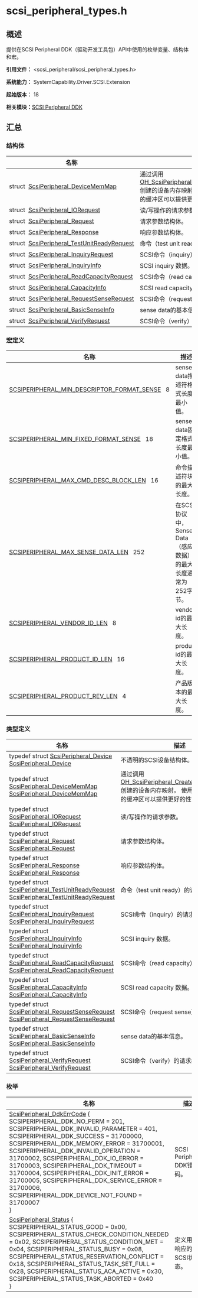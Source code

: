 # scsi_peripheral_types.h


## 概述

提供在SCSI Peripheral DDK（驱动开发工具包）API中使用的枚举变量、结构体和宏。

**引用文件：** &lt;scsi_peripheral/scsi_peripheral_types.h&gt;

**系统能力：** SystemCapability.Driver.SCSI.Extension

**起始版本：** 18

**相关模块：**[SCSI Peripheral DDK](_s_c_s_i.md)


## 汇总


### 结构体

| 名称 | 描述 | 
| -------- | -------- |
| struct&nbsp;&nbsp;[ScsiPeripheral_DeviceMemMap](_scsi_peripheral___device_mem_map.md) | 通过调用[OH_ScsiPeripheral_CreateDeviceMemMap](_s_c_s_i.md#oh_scsiperipheral_createdevicememmap)创建的设备内存映射。 使用该设备内存映射的缓冲区可以提供更好的性能。 | 
| struct&nbsp;&nbsp;[ScsiPeripheral_IORequest](_scsi_peripheral___i_o_request.md) | 读/写操作的请求参数。 | 
| struct&nbsp;&nbsp;[ScsiPeripheral_Request](_scsi_peripheral___request.md) | 请求参数结构体。 | 
| struct&nbsp;&nbsp;[ScsiPeripheral_Response](_scsi_peripheral___response.md) | 响应参数结构体。 | 
| struct&nbsp;&nbsp;[ScsiPeripheral_TestUnitReadyRequest](_scsi_peripheral___test_unit_ready_request.md) | 命令（test unit ready）的请求结构体。 | 
| struct&nbsp;&nbsp;[ScsiPeripheral_InquiryRequest](_scsi_peripheral___inquiry_request.md) | SCSI命令（inquiry）的请求结构体。 | 
| struct&nbsp;&nbsp;[ScsiPeripheral_InquiryInfo](_scsi_peripheral___inquiry_info.md) | SCSI inquiry 数据。 | 
| struct&nbsp;&nbsp;[ScsiPeripheral_ReadCapacityRequest](_scsi_peripheral___read_capacity_request.md) | SCSI命令（read capacity）的请求结构体。 | 
| struct&nbsp;&nbsp;[ScsiPeripheral_CapacityInfo](_scsi_peripheral___capacity_info.md) | SCSI read capacity 数据。 | 
| struct&nbsp;&nbsp;[ScsiPeripheral_RequestSenseRequest](_scsi_peripheral___request_sense_request.md) | SCSI命令（request sense）的请求结构体。 | 
| struct&nbsp;&nbsp;[ScsiPeripheral_BasicSenseInfo](_scsi_peripheral___basic_sense_info.md) | sense data的基本信息。 | 
| struct&nbsp;&nbsp;[ScsiPeripheral_VerifyRequest](_scsi_peripheral___verify_request.md) | SCSI命令（verify）的请求结构体。 | 


### 宏定义

| 名称 | 描述 | 
| -------- | -------- |
| [SCSIPERIPHERAL_MIN_DESCRIPTOR_FORMAT_SENSE](_s_c_s_i.md#scsiperipheral_min_descriptor_format_sense)&nbsp;&nbsp;&nbsp;8 | sense data描述符格式长度最小值。 | 
| [SCSIPERIPHERAL_MIN_FIXED_FORMAT_SENSE](_s_c_s_i.md#scsiperipheral_min_fixed_format_sense)&nbsp;&nbsp;&nbsp;18 | sense data固定格式长度最小值。 | 
| [SCSIPERIPHERAL_MAX_CMD_DESC_BLOCK_LEN](_s_c_s_i.md#scsiperipheral_max_cmd_desc_block_len)&nbsp;&nbsp;&nbsp;16 | 命令描述符块的最大长度。 | 
| [SCSIPERIPHERAL_MAX_SENSE_DATA_LEN](_s_c_s_i.md#scsiperipheral_max_sense_data_len)&nbsp;&nbsp;&nbsp;252 | 在SCSI协议中，Sense Data（感应数据）的最大长度通常为252字节。 | 
| [SCSIPERIPHERAL_VENDOR_ID_LEN](_s_c_s_i.md#scsiperipheral_vendor_id_len)&nbsp;&nbsp;&nbsp;8 | vendor id的最大长度。 | 
| [SCSIPERIPHERAL_PRODUCT_ID_LEN](_s_c_s_i.md#scsiperipheral_product_id_len)&nbsp;&nbsp;&nbsp;16 | product id的最大长度。 | 
| [SCSIPERIPHERAL_PRODUCT_REV_LEN](_s_c_s_i.md#scsiperipheral_product_rev_len)&nbsp;&nbsp;&nbsp;4 | 产品版本的最大长度。 | 


### 类型定义

| 名称 | 描述 | 
| -------- | -------- |
| typedef struct [ScsiPeripheral_Device](_s_c_s_i.md#scsiperipheral_device) [ScsiPeripheral_Device](_s_c_s_i.md#scsiperipheral_device) | 不透明的SCSI设备结构体。 | 
| typedef struct [ScsiPeripheral_DeviceMemMap](_scsi_peripheral___device_mem_map.md) [ScsiPeripheral_DeviceMemMap](_s_c_s_i.md#scsiperipheral_devicememmap) | 通过调用[OH_ScsiPeripheral_CreateDeviceMemMap](_s_c_s_i.md#oh_scsiperipheral_createdevicememmap)创建的设备内存映射。 使用该设备内存映射的缓冲区可以提供更好的性能。 | 
| typedef struct [ScsiPeripheral_IORequest](_scsi_peripheral___i_o_request.md) [ScsiPeripheral_IORequest](_s_c_s_i.md#scsiperipheral_iorequest) | 读/写操作的请求参数。 | 
| typedef struct [ScsiPeripheral_Request](_scsi_peripheral___request.md) [ScsiPeripheral_Request](_s_c_s_i.md#scsiperipheral_request) | 请求参数结构体。 | 
| typedef struct [ScsiPeripheral_Response](_scsi_peripheral___response.md) [ScsiPeripheral_Response](_s_c_s_i.md#scsiperipheral_response) | 响应参数结构体。 | 
| typedef struct [ScsiPeripheral_TestUnitReadyRequest](_scsi_peripheral___test_unit_ready_request.md) [ScsiPeripheral_TestUnitReadyRequest](_s_c_s_i.md#scsiperipheral_testunitreadyrequest) | 命令（test unit ready）的请求结构体。 | 
| typedef struct [ScsiPeripheral_InquiryRequest](_scsi_peripheral___inquiry_request.md) [ScsiPeripheral_InquiryRequest](_s_c_s_i.md#scsiperipheral_inquiryrequest) | SCSI命令（inquiry）的请求结构体。 | 
| typedef struct [ScsiPeripheral_InquiryInfo](_scsi_peripheral___inquiry_info.md) [ScsiPeripheral_InquiryInfo](_s_c_s_i.md#scsiperipheral_inquiryinfo) | SCSI inquiry 数据。 | 
| typedef struct [ScsiPeripheral_ReadCapacityRequest](_scsi_peripheral___read_capacity_request.md) [ScsiPeripheral_ReadCapacityRequest](_s_c_s_i.md#scsiperipheral_readcapacityrequest) | SCSI命令（read capacity）的请求结构体。 | 
| typedef struct [ScsiPeripheral_CapacityInfo](_scsi_peripheral___capacity_info.md) [ScsiPeripheral_CapacityInfo](_s_c_s_i.md#scsiperipheral_capacityinfo) | SCSI read capacity 数据。 | 
| typedef struct [ScsiPeripheral_RequestSenseRequest](_scsi_peripheral___request_sense_request.md) [ScsiPeripheral_RequestSenseRequest](_s_c_s_i.md#scsiperipheral_requestsenserequest) | SCSI命令（request sense）的请求结构体。 | 
| typedef struct [ScsiPeripheral_BasicSenseInfo](_scsi_peripheral___basic_sense_info.md) [ScsiPeripheral_BasicSenseInfo](_s_c_s_i.md#scsiperipheral_basicsenseinfo) | sense data的基本信息。 | 
| typedef struct [ScsiPeripheral_VerifyRequest](_scsi_peripheral___verify_request.md) [ScsiPeripheral_VerifyRequest](_s_c_s_i.md#scsiperipheral_verifyrequest) | SCSI命令（verify）的请求结构体。 | 


### 枚举

| 名称 | 描述 | 
| -------- | -------- |
| [ScsiPeripheral_DdkErrCode](_s_c_s_i.md#scsiperipheral_ddkerrcode) {<br/>SCSIPERIPHERAL_DDK_NO_PERM = 201, SCSIPERIPHERAL_DDK_INVALID_PARAMETER = 401, SCSIPERIPHERAL_DDK_SUCCESS = 31700000, SCSIPERIPHERAL_DDK_MEMORY_ERROR = 31700001, SCSIPERIPHERAL_DDK_INVALID_OPERATION = 31700002, SCSIPERIPHERAL_DDK_IO_ERROR = 31700003, SCSIPERIPHERAL_DDK_TIMEOUT = 31700004, SCSIPERIPHERAL_DDK_INIT_ERROR = 31700005, SCSIPERIPHERAL_DDK_SERVICE_ERROR = 31700006, SCSIPERIPHERAL_DDK_DEVICE_NOT_FOUND = 31700007<br/>} | SCSI Peripheral DDK错误码。 | 
| [ScsiPeripheral_Status](_s_c_s_i.md#scsiperipheral_status) {<br/>SCSIPERIPHERAL_STATUS_GOOD = 0x00, SCSIPERIPHERAL_STATUS_CHECK_CONDITION_NEEDED = 0x02, SCSIPERIPHERAL_STATUS_CONDITION_MET = 0x04, SCSIPERIPHERAL_STATUS_BUSY = 0x08, SCSIPERIPHERAL_STATUS_RESERVATION_CONFLICT = 0x18, SCSIPERIPHERAL_STATUS_TASK_SET_FULL = 0x28, SCSIPERIPHERAL_STATUS_ACA_ACTIVE = 0x30, SCSIPERIPHERAL_STATUS_TASK_ABORTED = 0x40<br/>} | 定义用于响应的SCSI状态。 | 
